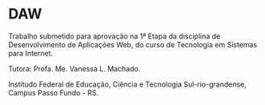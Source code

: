# DAW
Trabalho submetido para aprovação na 1ª Etapa da disciplina de Desenvolvimento de Aplicações Web, do curso de Tecnologia em Sistemas para Internet. 

Tutora: Profa. Me. Vanessa L. Machado.

Institudo Federal de Educação, Ciência e Tecnologia Sul-rio-grandense, Campus Passo Fundo - RS.

